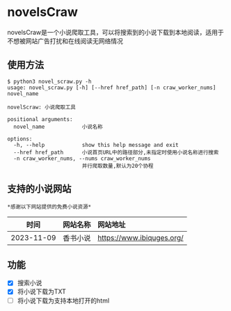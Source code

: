 # novelsCraw
novelsCraw是一个小说爬取工具，可以将搜索到的小说下载到本地阅读，适用于不想被网站广告打扰和在线阅读无网络情况

## 使用方法
```
$ python3 novel_scraw.py -h
usage: novel_scraw.py [-h] [--href href_path] [-n craw_worker_nums] novel_name

novelScraw: 小说爬取工具

positional arguments:
  novel_name            小说名称

options:
  -h, --help            show this help message and exit
  --href href_path      小说首页URL中的路径部分,未指定时使用小说名称进行搜索
  -n craw_worker_nums, --nums craw_worker_nums
                        并行爬取数量,默认为20个协程
```

## 支持的小说网站
`*感谢以下网站提供的免费小说资源*`

| 时间 | 网站名称 | 网站地址 |
|:----:|:-------:|:---------|
| 2023-11-09 | 香书小说 | https://www.ibiquges.org/ |


## 功能
- [x] 搜索小说
- [x] 将小说下载为TXT
- [ ] 将小说下载为支持本地打开的html
